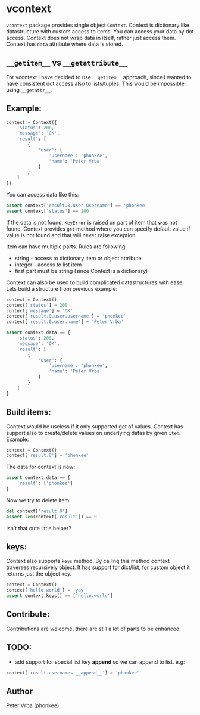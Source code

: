 vcontext
========

`vcontext` package provides single object `Context`. 
Context is dictionary like datastructure with custom access to items.
You can access your data by dot access. 
Context does not wrap data in itself, rather just access them. Context has `data` attribute where data is stored.

`__getitem__` vs `__getattribute__`
-------------------------------

For vcontext I have decided to use `__getitem__` approach, since I wanted to have consistent dot access also to lists/tuples.
This would be impossible using `__getattr__`.


Example:
--------

```python
context = Context({
    'status': 200,
    'message': 'OK',
    'result': [
        {
            'user': {
                'username': 'phonkee',
                'name': 'Peter Vrba'
            }
        }
    ]
})
```

You can access data like this:
    
```python
assert context['result.0.user.username'] == 'phonkee'
assert context['status'] == 200
```
    
If the data is not found, `KeyError` is raised on part of item that was not found. Context provides `get` method where 
you can specify default value if value is not found and that will never raise exception.

Item can have multiple parts. Rules are following:
* string - access to dictionary item or object attribute
* integer - access to list item
* first part must be string (since Context is a dictionary)

Context can also be used to build complicated datastructures with ease.
Lets build a structure from previous example:

```python
context = Context()
context['status'] = 200
context['message'] = 'OK'
context['result.0.user.username'] = 'phonkee'
context['result.0.user.name'] = 'Peter Vrba'

assert context.data == {
    'status': 200,
    'message': 'OK',
    'result': [
        {
            'user': {
                'username': 'phonkee',
                'name': 'Peter Vrba'
            }
        }
    ]
}
```

Build items:
------------

Context would be useless if it only supported get of values. Context has support also to create/delete values on 
underlying datas by given `item`. Example:

```python
context = Context()
context['result.0'] = 'phonkee'
```

The data for context is now:

```python
assert context.data == {
    'result': ['phonkee']
}
```

Now we try to delete item

```python
del context['result.0']
assert len(context['result']) == 0
```

Isn't that cute little helper?

keys:
-----

Context also supports `keys` method. By calling this method context traverses recursively object. It has support for
dict/list, for custom object it returns just the object key.

```python
context = Context()
context['hello.world'] = 'yay'
assert context.keys() == ['hello.world']
```

Contribute:
-----------

Contributions are welcome, there are still a lot of parts to be enhanced.

TODO:
-----
* add support for special list key __append__ so we can append to list. e.g: 
```python
context['result.usernames.__append__'] = 'phonkee'
```
Author
------

Peter Vrba (phonkee)
